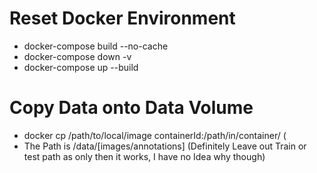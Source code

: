 # Reset Docker Environment
* docker-compose build --no-cache
* docker-compose down -v
* docker-compose up --build

# Copy Data onto Data Volume
* docker cp /path/to/local/image containerId:/path/in/container/ (
* The Path is /data/[images/annotations] (Definitely Leave out Train or test path as only then it works,
                                          I have no Idea why though)
